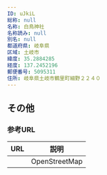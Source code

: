 ```yaml
---
ID: uJkiL
総称: null
名称: 白鳥神社
名称読み: null
別名: null
都道府県: 岐阜県
区域: 土岐市
緯度: 35.2884285
経度: 137.2452196
郵便番号: 5095311
住所: 岐阜県土岐市鶴里町細野２２４０
---
```


## その他

### 参考URL

| URL | 説明          |
| --- | ------------- |
|     | OpenStreetMap |
